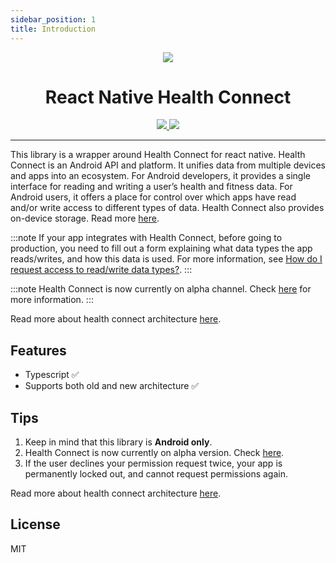 ```yaml
---
sidebar_position: 1
title: Introduction
---
```


<div align="center">
  <img src="https://developer.android.com/static/guide/health-and-fitness/health-connect/images/health_connect_logo_192pxnew.png" />
  <div align="center">
    <h1>React Native Health Connect</h1>
  </div>
  <div align="center">
    <a href="https://www.npmjs.com/package/react-native-health-connect/v/alpha">
      <img src="https://img.shields.io/npm/v/react-native-health-connect/alpha.svg?style=for-the-badge&color=4284F3" />
    </a>
    <span> </span>
    <a href="https://opensource.org/licenses/MIT">
      <img src="https://img.shields.io/badge/License-MIT-yellow.svg?style=for-the-badge" />
    </a>
  </div>
</div>

---

This library is a wrapper around Health Connect for react native. Health Connect is an Android API and platform. It unifies data from multiple devices and apps into an ecosystem. For Android developers, it provides a single interface for reading and writing a user’s health and fitness data. For Android users, it offers a place for control over which apps have read and/or write access to different types of data. Health Connect also provides on-device storage. Read more [here](https://developer.android.com/guide/health-and-fitness/health-connect).

:::note
If your app integrates with Health Connect, before going to production, you need to fill out a form explaining what data types the app reads/writes, and how this data is used. For more information, see [How do I request access to read/write data types?](https://developer.android.com/guide/health-and-fitness/health-connect/frequently-asked-questions#q_how_do_i_request_access_to_readwrite_data_types).
:::

:::note
Health Connect is now currently on alpha channel. Check [here](https://developer.android.com/jetpack/androidx/releases/health-connect) for more information.
:::

Read more about health connect architecture [here](https://developer.android.com/guide/health-and-fitness/health-connect/platform-overview/architecture).

## Features

- Typescript :white_check_mark:
- Supports both old and new architecture :white_check_mark:

## Tips

1. Keep in mind that this library is **Android only**.
1. Health Connect is now currently on alpha version. Check [here](https://developer.android.com/jetpack/androidx/releases/health-connect).
1. If the user declines your permission request twice, your app is permanently locked out, and cannot request permissions again.

Read more about health connect architecture [here](https://developer.android.com/guide/health-and-fitness/health-connect/platform-overview/architecture).

## License

MIT
